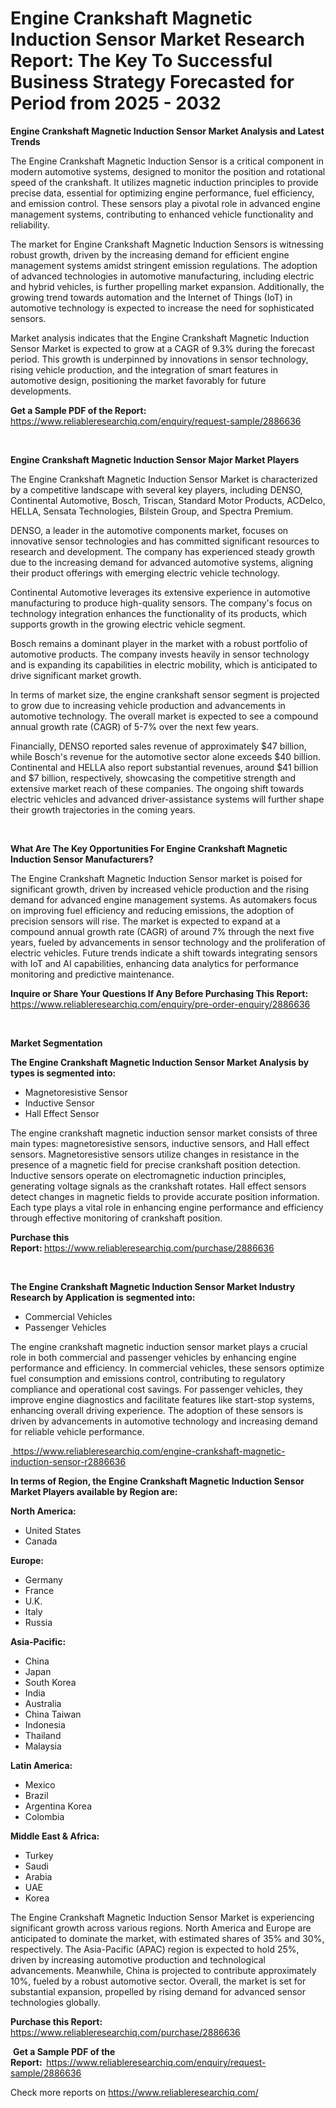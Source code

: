 <p><h1>Engine Crankshaft Magnetic Induction Sensor Market Research Report: The Key To Successful Business Strategy Forecasted for Period from 2025 - 2032</h1></p><p><strong>Engine Crankshaft Magnetic Induction Sensor Market Analysis and Latest Trends</strong></p>
<p><p>The Engine Crankshaft Magnetic Induction Sensor is a critical component in modern automotive systems, designed to monitor the position and rotational speed of the crankshaft. It utilizes magnetic induction principles to provide precise data, essential for optimizing engine performance, fuel efficiency, and emission control. These sensors play a pivotal role in advanced engine management systems, contributing to enhanced vehicle functionality and reliability.</p><p>The market for Engine Crankshaft Magnetic Induction Sensors is witnessing robust growth, driven by the increasing demand for efficient engine management systems amidst stringent emission regulations. The adoption of advanced technologies in automotive manufacturing, including electric and hybrid vehicles, is further propelling market expansion. Additionally, the growing trend towards automation and the Internet of Things (IoT) in automotive technology is expected to increase the need for sophisticated sensors.</p><p>Market analysis indicates that the Engine Crankshaft Magnetic Induction Sensor Market is expected to grow at a CAGR of 9.3% during the forecast period. This growth is underpinned by innovations in sensor technology, rising vehicle production, and the integration of smart features in automotive design, positioning the market favorably for future developments.</p></p>
<p><strong>Get a Sample PDF of the Report:&nbsp;</strong> <a href="https://www.reliableresearchiq.com/enquiry/request-sample/2886636?utm_campaign=3356&utm_medium=2&utm_source=Github&utm_content=ia&utm_term=13032025&utm_id=engine-crankshaft-magnetic-induction-sensor">https://www.reliableresearchiq.com/enquiry/request-sample/2886636</a></p>
<p>&nbsp;</p>
<p><strong>Engine Crankshaft Magnetic Induction Sensor Major Market Players</strong></p>
<p><p>The Engine Crankshaft Magnetic Induction Sensor Market is characterized by a competitive landscape with several key players, including DENSO, Continental Automotive, Bosch, Triscan, Standard Motor Products, ACDelco, HELLA, Sensata Technologies, Bilstein Group, and Spectra Premium. </p><p>DENSO, a leader in the automotive components market, focuses on innovative sensor technologies and has committed significant resources to research and development. The company has experienced steady growth due to the increasing demand for advanced automotive systems, aligning their product offerings with emerging electric vehicle technology.</p><p>Continental Automotive leverages its extensive experience in automotive manufacturing to produce high-quality sensors. The company's focus on technology integration enhances the functionality of its products, which supports growth in the growing electric vehicle segment.</p><p>Bosch remains a dominant player in the market with a robust portfolio of automotive products. The company invests heavily in sensor technology and is expanding its capabilities in electric mobility, which is anticipated to drive significant market growth.</p><p>In terms of market size, the engine crankshaft sensor segment is projected to grow due to increasing vehicle production and advancements in automotive technology. The overall market is expected to see a compound annual growth rate (CAGR) of 5-7% over the next few years.</p><p>Financially, DENSO reported sales revenue of approximately $47 billion, while Bosch's revenue for the automotive sector alone exceeds $40 billion. Continental and HELLA also report substantial revenues, around $41 billion and $7 billion, respectively, showcasing the competitive strength and extensive market reach of these companies. The ongoing shift towards electric vehicles and advanced driver-assistance systems will further shape their growth trajectories in the coming years.</p></p>
<p>&nbsp;</p>
<p><strong>What Are The Key Opportunities For Engine Crankshaft Magnetic Induction Sensor Manufacturers?</strong></p>
<p><p>The Engine Crankshaft Magnetic Induction Sensor market is poised for significant growth, driven by increased vehicle production and the rising demand for advanced engine management systems. As automakers focus on improving fuel efficiency and reducing emissions, the adoption of precision sensors will rise. The market is expected to expand at a compound annual growth rate (CAGR) of around 7% through the next five years, fueled by advancements in sensor technology and the proliferation of electric vehicles. Future trends indicate a shift towards integrating sensors with IoT and AI capabilities, enhancing data analytics for performance monitoring and predictive maintenance.</p></p>
<p><strong>Inquire or Share Your Questions If Any Before Purchasing This Report:</strong> <a href="https://www.reliableresearchiq.com/enquiry/pre-order-enquiry/2886636?utm_campaign=3356&utm_medium=2&utm_source=Github&utm_content=ia&utm_term=13032025&utm_id=engine-crankshaft-magnetic-induction-sensor">https://www.reliableresearchiq.com/enquiry/pre-order-enquiry/2886636</a></p>
<p>&nbsp;</p>
<p><strong>Market Segmentation</strong></p>
<p><strong>The Engine Crankshaft Magnetic Induction Sensor Market Analysis by types is segmented into:</strong></p>
<p><ul><li>Magnetoresistive Sensor</li><li>Inductive Sensor</li><li>Hall Effect Sensor</li></ul></p>
<p><p>The engine crankshaft magnetic induction sensor market consists of three main types: magnetoresistive sensors, inductive sensors, and Hall effect sensors. Magnetoresistive sensors utilize changes in resistance in the presence of a magnetic field for precise crankshaft position detection. Inductive sensors operate on electromagnetic induction principles, generating voltage signals as the crankshaft rotates. Hall effect sensors detect changes in magnetic fields to provide accurate position information. Each type plays a vital role in enhancing engine performance and efficiency through effective monitoring of crankshaft position.</p></p>
<p><strong>Purchase this Report:&nbsp;</strong><a href="https://www.reliableresearchiq.com/purchase/2886636?utm_campaign=3356&utm_medium=2&utm_source=Github&utm_content=ia&utm_term=13032025&utm_id=engine-crankshaft-magnetic-induction-sensor">https://www.reliableresearchiq.com/purchase/2886636</a></p>
<p>&nbsp;</p>
<p><strong>The Engine Crankshaft Magnetic Induction Sensor Market Industry Research by Application is segmented into:</strong></p>
<p><ul><li>Commercial Vehicles</li><li>Passenger Vehicles</li></ul></p>
<p><p>The engine crankshaft magnetic induction sensor market plays a crucial role in both commercial and passenger vehicles by enhancing engine performance and efficiency. In commercial vehicles, these sensors optimize fuel consumption and emissions control, contributing to regulatory compliance and operational cost savings. For passenger vehicles, they improve engine diagnostics and facilitate features like start-stop systems, enhancing overall driving experience. The adoption of these sensors is driven by advancements in automotive technology and increasing demand for reliable vehicle performance.</p></p>
<p><a href="https://www.reliableresearchiq.com/engine-crankshaft-magnetic-induction-sensor-r2886636?utm_campaign=3356&utm_medium=2&utm_source=Github&utm_content=ia&utm_term=13032025&utm_id=engine-crankshaft-magnetic-induction-sensor">&nbsp;https://www.reliableresearchiq.com/engine-crankshaft-magnetic-induction-sensor-r2886636</a></p>
<p><strong>In terms of Region, the Engine Crankshaft Magnetic Induction Sensor Market Players available by Region are:</strong></p>
<p>
    <p> <strong> North America: </strong>
        <ul>
            <li>United States</li>
            <li>Canada</li>
        </ul>
        </p> 
    <p> <strong> Europe: </strong>
        <ul>
            <li>Germany</li>
            <li>France</li>
            <li>U.K.</li>
            <li>Italy</li>
            <li>Russia</li>
        </ul>
        </p> 
    <p> <strong> Asia-Pacific: </strong>
        <ul>
            <li>China</li>
            <li>Japan</li>
            <li>South Korea</li>
            <li>India</li>
            <li>Australia</li>
            <li>China Taiwan</li>
            <li>Indonesia</li>
            <li>Thailand</li>
            <li>Malaysia</li>
        </ul>
        </p> 
    <p> <strong> Latin America: </strong>
        <ul>
            <li>Mexico</li>
            <li>Brazil</li>
            <li>Argentina Korea</li>
            <li>Colombia</li>
        </ul>
        </p> 
    <p> <strong> Middle East & Africa: </strong>
        <ul>
            <li>Turkey</li>
            <li>Saudi</li>
            <li>Arabia</li>
            <li>UAE</li>
            <li>Korea</li>
        </ul>
    </p>
    </p>
<p><p>The Engine Crankshaft Magnetic Induction Sensor Market is experiencing significant growth across various regions. North America and Europe are anticipated to dominate the market, with estimated shares of 35% and 30%, respectively. The Asia-Pacific (APAC) region is expected to hold 25%, driven by increasing automotive production and technological advancements. Meanwhile, China is projected to contribute approximately 10%, fueled by a robust automotive sector. Overall, the market is set for substantial expansion, propelled by rising demand for advanced sensor technologies globally.</p></p>
<p><strong>Purchase this Report: </strong><a href="https://www.reliableresearchiq.com/purchase/2886636?utm_campaign=3356&utm_medium=2&utm_source=Github&utm_content=ia&utm_term=13032025&utm_id=engine-crankshaft-magnetic-induction-sensor">https://www.reliableresearchiq.com/purchase/2886636</a></p>
<p>&nbsp;<strong>Get a Sample PDF of the Report:&nbsp;&nbsp;</strong><a href="https://www.reliableresearchiq.com/enquiry/request-sample/2886636?utm_campaign=3356&utm_medium=2&utm_source=Github&utm_content=ia&utm_term=13032025&utm_id=engine-crankshaft-magnetic-induction-sensor">https://www.reliableresearchiq.com/enquiry/request-sample/2886636</a></p>
<p><strong></strong></p>
<p>Check more reports on <a href="https://www.reliableresearchiq.com/?utm_campaign=3356&utm_medium=2&utm_source=Github&utm_content=ia&utm_term=13032025&utm_id=engine-crankshaft-magnetic-induction-sensor">https://www.reliableresearchiq.com/</a></p>